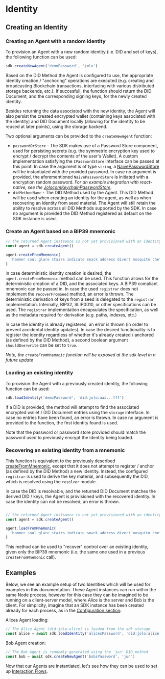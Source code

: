 # Identity

## Creating an Identity

### Creating an Agent with a random identity

To provision an Agent with a new random identity (i.e. DID and set of keys), the following function can be used:

```typescript
sdk.createNewAgent('demoPassword', 'jolo')
```

Based on the DID Method the Agent is configured to use, the appropriate identity creation / "anchoring" operations are executed (e.g. creating and broadcasting Blockchain transactions, interfacing with various distributed storage backends, etc.). If succesfull, the function should return the DID Document, and the corresponding signing keys, for the newly created identity.

Besides returning the data associated with the new identity, the Agent will also persist the created encrypted wallet (containing keys associated with the identity) and DID Document locally (allowing for the identity to be reused at later points), using the storage backend.

Two optional arguments can be provided to the `createNewAgent` function:

- `passwordOrStore` - The SDK makes use of a Password Store component, used for persisting secrets (e.g. the symmetric encryption key used to encrypt / decrypt the contents of the user's Wallet). A custom implementation satisfying the `IPasswordStore` interface can be passed at this point.
  In case the argument is of type `string`, a [NaivePasswordStore](TODO) will be instantiated with the provided password. In case no argument is provided, the aforementioned `NaivePasswordStore` is initiated with a encryption random password. _For an example integration with react-native, see the [JolocomKeychainPasswordStore](JolocomKeychainPasswordStore)._
- `didMethodName` - The DID Method used by the Agent. This DID Method will be used when creating an identity for the agent, as well as when recovering an identity from seed material. The Agent will still retain the ability to resolve across all DID Methods supported by the SDK. In case no argument is provided the DID Method registered as default on the SDK instance is used.

### Create an Agent based on a BIP39 mnemonic

```typescript
// the returned Agent instsance is not yet provisioned with an identity
const agent = sdk.createAgent()

agent.createFromMnemonic(
  'hammer soul glare stairs indicate snack address divert mosquito chef season hobby',
)
```

In case deterministic identity creation is desired, the `agent.createFromMnemonic` method can be used. This function allows for the deterministic creation of a DID, and the associated keys. A BIP39 compliant mnemonic can be passed in. In case the used `registrar` does not implement the `recoverFromSeed` method, an error is thrown. The deterministic derivation of keys from a seed is delegated to the `registrar` implementation. Internally, BIP32, SLIP0010, or other specifications can be used. The `registrar` implementation encapsulates the specification, as well as the metadata required for derivation (e.g. paths, indexes, etc.)

In case the identity is already registered, an error is thrown (in order to prevent accidental identity updates).
In case the desired functionality is to register the identity regardless of whether it's already created / anchored (as defined by the DID Method), a second boolean argument `shouldOverwrite` can be set to `true`.

*Note, the `createFromMnemonic` function will be exposed at the sdk level in a future update*

### Loading an existing identity

To provision the Agent with a previously created identity, the following function can be used:

```typescript
sdk.loadIdentity('demoPassword', 'did:jolo:aaa...fff')
```

If a DID is provided, the method will attempt to find the associated encrypted wallet / DID Document entries using the `storage` interface. In case no entries have been found, an error is thrown. In case no argument is provided to the function, the first identity found is used.

Note that the password or password store provided should match the password used to previously encrypt the Identity being loaded.

### Recovering an existing identity from a mnemonic

This function is equivalent to the previously described [createFromMnemonic](#createfrommnemonic), except that it does not attempt to register / anchor (as defined by the DID Method) a new identity. Instead, the configured `registrar` is used to derive the key material, and subsequently the DID, which is resolved using the `resolver` module.

In case the DID is resolvable, and the returned DID Document matches the derived DID / keys, the Agent is provisioned with the recovered identity. In case the identity can not be resolved, an error is thrown.

```typescript

// the returned Agent instsance is not yet provisioned with an identity
const agent = sdk.createAgent()

agent.loadFromMnemonic(
  'hammer soul glare stairs indicate snack address divert mosquito chef season hobby',
)
```

This method can be used to "recover" control over an existing identity, given only the BIP39 mnemonic (i.e. the same one used in a previous `createFromMnemonic` call).

## Examples

Below, we see an example setup of two Identities which will be used for examples in this documentation. These Agent instances can run within the same Node process, however for this case they can be imagined to be running on a client-server model, where Alice is the server and Bob is the client. For simplicity, imagine that an SDK instance has been created already for each process, as in the [Configuration section](./sdk_install_conf.md#instantiating-the-jolocom-sdk):

Alices Agent loading:

```typescript
// The Alice Agent (did:jolo:alice) is loaded from the sdk storage
const alice = await sdk.loadIdentity('alicesPassword', 'did:jolo:alice')
```

Bob Agent creation:

```typescript
// The Bob Agent is randomly generated using the 'jun' DID method
const bob = await sdk.createNewAgent('bobsPassword', 'jun')
```

Now that our Agents are instantiated, let's see how they can be used to set up [Interaction Flows](./interaction_flows.md).
